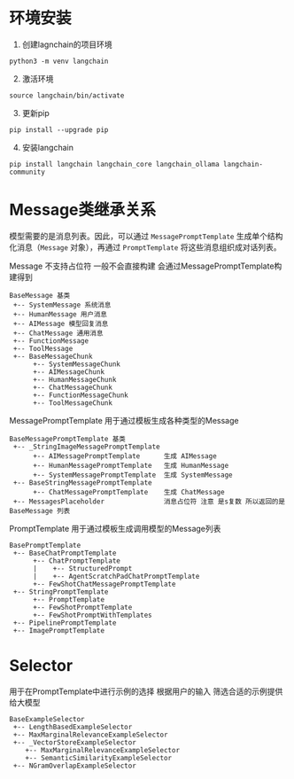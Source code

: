 # 环境安装
1. 创建lagnchain的项目环境  
```
python3 -m venv langchain
```
2.  激活环境
```
source langchain/bin/activate
```
3. 更新pip
```
pip install --upgrade pip
```
4. 安装langchain
```
pip install langchain langchain_core langchain_ollama langchain-community
```
# Message类继承关系
模型需要的是消息列表。因此，可以通过 `MessagePromptTemplate` 生成单个结构化消息（`Message` 对象），再通过 `PromptTemplate` 将这些消息组织成对话列表。

Message 不支持占位符 一般不会直接构建  会通过MessagePromptTemplate构建得到

```
BaseMessage 基类
 +-- SystemMessage 系统消息
 +-- HumanMessage 用户消息
 +-- AIMessage 模型回复消息
 +-- ChatMessage 通用消息
 +-- FunctionMessage   
 +-- ToolMessage
 +-- BaseMessageChunk
      +-- SystemMessageChunk
      +-- AIMessageChunk
      +-- HumanMessageChunk
      +-- ChatMessageChunk
      +-- FunctionMessageChunk
      +-- ToolMessageChunk
```
MessagePromptTemplate 用于通过模板生成各种类型的Message 
```
BaseMessagePromptTemplate 基类
 +-- _StringImageMessagePromptTemplate 
      +-- AIMessagePromptTemplate      生成 AIMessage
      +-- HumanMessagePromptTemplate   生成 HumanMessage
      +-- SystemMessagePromptTemplate  生成 SystemMessage
 +-- BaseStringMessagePromptTemplate
      +-- ChatMessagePromptTemplate    生成 ChatMessage
 +-- MessagesPlaceholder               消息占位符 注意 是s复数 所以返回的是BaseMessage 列表
```

PromptTemplate 用于通过模板生成调用模型的Message列表 
```
BasePromptTemplate
 +-- BaseChatPromptTemplate
      +-- ChatPromptTemplate
      |    +-- StructuredPrompt
      |    +-- AgentScratchPadChatPromptTemplate  
      +-- FewShotChatMessagePromptTemplate
 +-- StringPromptTemplate
      +-- PromptTemplate 
      +-- FewShotPromptTemplate
      +-- FewShotPromptWithTemplates
 +-- PipelinePromptTemplate
 +-- ImagePromptTemplate
```

# Selector
用于在PromptTemplate中进行示例的选择 根据用户的输入 筛选合适的示例提供给大模型

```
BaseExampleSelector
 +-- LengthBasedExampleSelector
 +-- MaxMarginalRelevanceExampleSelector
 +-- _VectorStoreExampleSelector
    +-- MaxMarginalRelevanceExampleSelector
    +-- SemanticSimilarityExampleSelector
 +-- NGramOverlapExampleSelector
```

